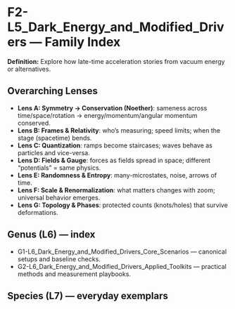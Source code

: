 # F2-L5_Dark_Energy_and_Modified_Drivers — Family Index
**Definition:** Explore how late-time acceleration stories from vacuum energy or alternatives.

## Overarching Lenses

- **Lens A: Symmetry -> Conservation (Noether)**: sameness across time/space/rotation → energy/momentum/angular momentum conserved.
- **Lens B: Frames & Relativity**: who’s measuring; speed limits; when the stage (spacetime) bends.
- **Lens C: Quantization**: ramps become staircases; waves behave as particles and vice-versa.
- **Lens D: Fields & Gauge**: forces as fields spread in space; different “potentials” = same physics.
- **Lens E: Randomness & Entropy**: many-microstates, noise, arrows of time.
- **Lens F: Scale & Renormalization**: what matters changes with zoom; universal behavior emerges.
- **Lens G: Topology & Phases**: protected counts (knots/holes) that survive deformations.

## Genus (L6) — index
- G1-L6_Dark_Energy_and_Modified_Drivers_Core_Scenarios — canonical setups and baseline checks.
- G2-L6_Dark_Energy_and_Modified_Drivers_Applied_Toolkits — practical methods and measurement playbooks.

## Species (L7) — everyday exemplars
